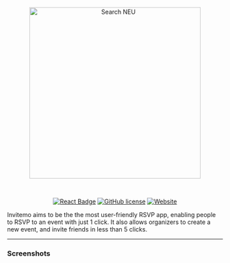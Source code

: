 

<br/>
<p align="center">
  <a href="https://searchneu.com/">
    <img alt="Search NEU" src="https://i.imgur.com/qDjhC6x.png" width="400"/>
  </a>
</p>
<br/>
<p align="center">
  <a href="#"><img src="https://cdn.rawgit.com/aleen42/badges/master/src/react.svg" alt="React Badge"></a>  <a href="#"><img src="https://img.shields.io/badge/license-AGPLv3-blue.svg" alt="GitHub license"></a> <a href="https://invitemo.com"><img src="https://img.shields.io/website/https/searchneu.com.svg" alt="Website"></a>
</p>

Invitemo aims to be the the most user-friendly RSVP app, enabling people to RSVP to an event with just 1 click. It also allows organizers to create a new event, and invite friends in less than 5 clicks.

----

### Screenshots
